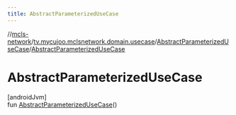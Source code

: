 ```yaml
---
title: AbstractParameterizedUseCase
---
```

//[mcls-network](../../../index.html)/[tv.mycujoo.mclsnetwork.domain.usecase](../index.html)/[AbstractParameterizedUseCase](index.html)/[AbstractParameterizedUseCase](-abstract-parameterized-use-case.html)



# AbstractParameterizedUseCase



[androidJvm]\
fun [AbstractParameterizedUseCase](-abstract-parameterized-use-case.html)()




